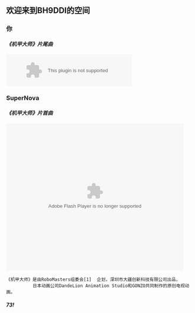 ## 欢迎来到**BH9DDI**的空间




### 你
####  _《机甲大师》片尾曲_

<embed src="//music.163.com/style/swf/widget.swf?sid=518895890&type=2&auto=1&width=320&height=66" width="340" height="86"  allowNetworking="all">

### SuperNova
####  _《机甲大师》片首曲_

<embed src="https://imgcache.qq.com/tencentvideo_v1/playerv3/TPout.swf?max_age=86400&v=20161117&vid=w0556hw2eb0&auto=0" allowFullScreen="true" quality="high" width="480" height="400" align="middle" allowScriptAccess="always" type="application/x-shockwave-flash">

```
《机甲大师》是由RoboMasters组委会[1]  企划，深圳市大疆创新科技有限公司出品，
          日本动画公司DandeLion Animation Studio和GONZO共同制作的原创电视动画。

```


##### 73!

